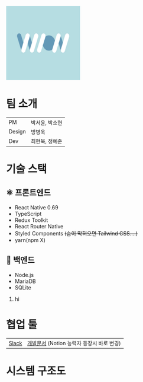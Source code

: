 <img
  src="https://github.com/danielyj147/wion/blob/main/wion_logo.png"
  alt="Italian Trulli"
  width="200"
  height="200"
/>

<h1>팀 소개</h1>
<table>
  <tr>
    <td>PM</td>
    <td>박서윤, 박소현</td>
  </tr>
  <tr>
    <td>Design</td>
    <td>방병욱</td>
  </tr>
  <tr>
    <td>Dev</td>
    <td>최현묵, 정예준</td>
  </tr>
</table>

<h1>기술 스택</h1>

<h2>⚛️ 프론트엔드</h2>
<ul>
  <li>React Native 0.69</li>
  <li>TypeScript</li>
  <li>Redux Toolkit</li>
  <li>React Router Native</li>
  <li>Styled Components <s>(숨이 막혀오면 Tailwind CSS....)</s></li>
  <li>yarn(npm X)</li>
</ul>

<h2>🐬 백엔드</h2>
<ul>
  <li>Node.js</li>
  <li>MariaDB</li>
  <li>SQLite</li>
</ul>

1. hi

<h1>협업 툴</h1>
<table>
  <tr>
    <td>
      <a
        href="https://join.slack.com/t/wion-workspace/shared_invite/zt-1dos1w7pv-dlyTmDmkOjYp5pjs7kHS8w"
        >Slack</a
      >
    </td>
    <td>
      <a
        href="https://docs.google.com/document/d/1Sbs515iTLo5PZHlzADYajagYliFWSaWuGYZVU1Ljczo/edit?usp=sharing"
        >개발문서</a
      >
      (Notion 능력자 등장시 바로 변경)
    </td>
  </tr>
</table>

<h1>시스템 구조도</h1>
